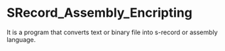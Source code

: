 # SRecord_Assembly_Encripting
It is a program that converts text or binary file into s-record or assembly language.
